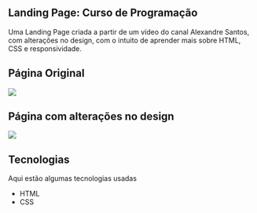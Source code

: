 
 ## Landing Page: Curso de Programação
 
Uma Landing Page criada a partir de um vídeo do canal Alexandre Santos, com alterações no design, com o intuito de aprender mais sobre HTML, CSS e responsividade.
 
## Página Original
<img src="https://github.com/alexandresaints/landing-page-tutorial/blob/27ea463a4f4355f1f80b9c4179ac2af4e1c5a7ef/Material%20da%20Landing%20Page/Sem%20t%C3%ADtulo.png">

## Página com alterações no design
<img src="https://github.com/Davibarroscosta/Landing-Page-Programming-Course/blob/f9b3785d8ebabcbffdccef1a3ae13a01d5fd62ac/Programmer%20Landing%20Page/landing%20page%20programmer.png">

## Tecnologias
 
Aqui estão algumas tecnologias usadas
 
* HTML
* CSS

 
 
